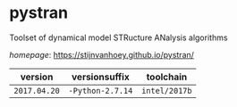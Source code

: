 # pystran

Toolset of dynamical model STRucture ANalysis algorithms

*homepage*: <https://stijnvanhoey.github.io/pystran/>

version | versionsuffix | toolchain
--------|---------------|----------
``2017.04.20`` | ``-Python-2.7.14`` | ``intel/2017b``
